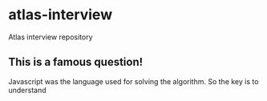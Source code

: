 # atlas-interview
Atlas interview repository

## This is a famous question!
Javascript was the language used for solving the algorithm. So the key is to understand
